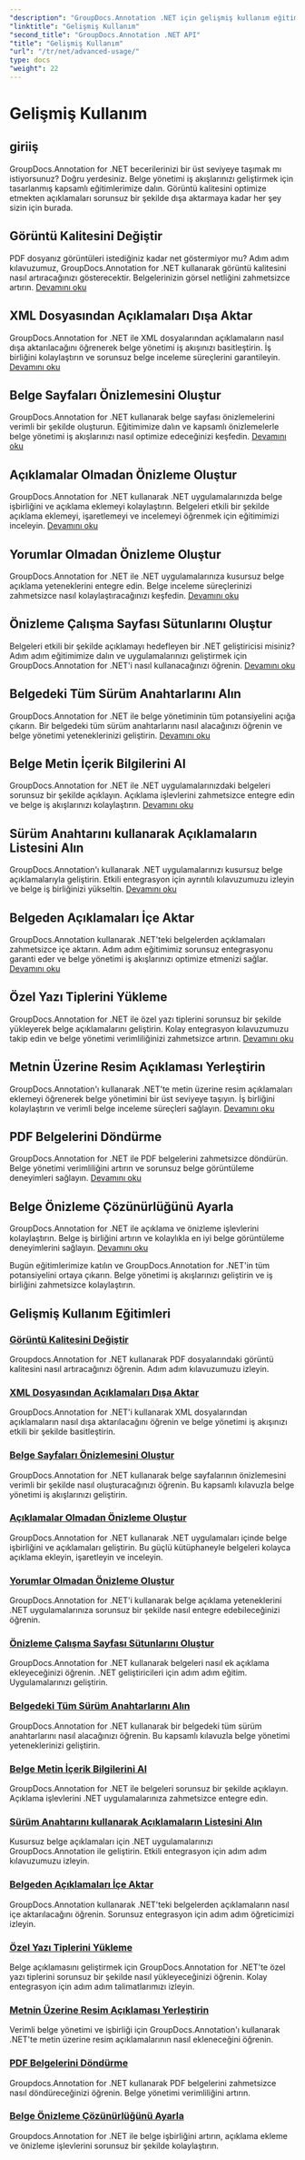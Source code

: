 ```yaml
---
"description": "GroupDocs.Annotation .NET için gelişmiş kullanım eğitimlerini keşfedin. Görüntü kalitesi, açıklama dışa aktarma ve daha fazlası hakkında adım adım kılavuzlarla belge yönetimini geliştirin."
"linktitle": "Gelişmiş Kullanım"
"second_title": "GroupDocs.Annotation .NET API"
"title": "Gelişmiş Kullanım"
"url": "/tr/net/advanced-usage/"
type: docs
"weight": 22
---
```


# Gelişmiş Kullanım

## giriiş

GroupDocs.Annotation for .NET becerilerinizi bir üst seviyeye taşımak mı istiyorsunuz? Doğru yerdesiniz. Belge yönetimi iş akışlarınızı geliştirmek için tasarlanmış kapsamlı eğitimlerimize dalın. Görüntü kalitesini optimize etmekten açıklamaları sorunsuz bir şekilde dışa aktarmaya kadar her şey sizin için burada.

## Görüntü Kalitesini Değiştir
PDF dosyanız görüntüleri istediğiniz kadar net göstermiyor mu? Adım adım kılavuzumuz, GroupDocs.Annotation for .NET kullanarak görüntü kalitesini nasıl artıracağınızı gösterecektir. Belgelerinizin görsel netliğini zahmetsizce artırın. [Devamını oku](./change-image-quality/)

## XML Dosyasından Açıklamaları Dışa Aktar
GroupDocs.Annotation for .NET ile XML dosyalarından açıklamaların nasıl dışa aktarılacağını öğrenerek belge yönetimi iş akışınızı basitleştirin. İş birliğini kolaylaştırın ve sorunsuz belge inceleme süreçlerini garantileyin. [Devamını oku](./export-annotations-xml-file/)

## Belge Sayfaları Önizlemesini Oluştur
GroupDocs.Annotation for .NET kullanarak belge sayfası önizlemelerini verimli bir şekilde oluşturun. Eğitimimize dalın ve kapsamlı önizlemelerle belge yönetimi iş akışlarınızı nasıl optimize edeceğinizi keşfedin. [Devamını oku](./generate-document-pages-preview/)

## Açıklamalar Olmadan Önizleme Oluştur
GroupDocs.Annotation for .NET kullanarak .NET uygulamalarınızda belge işbirliğini ve açıklama eklemeyi kolaylaştırın. Belgeleri etkili bir şekilde açıklama eklemeyi, işaretlemeyi ve incelemeyi öğrenmek için eğitimimizi inceleyin. [Devamını oku](./generate-preview-without-annotations/)

## Yorumlar Olmadan Önizleme Oluştur
GroupDocs.Annotation for .NET ile .NET uygulamalarınıza kusursuz belge açıklama yeteneklerini entegre edin. Belge inceleme süreçlerinizi zahmetsizce nasıl kolaylaştıracağınızı keşfedin. [Devamını oku](./generate-preview-without-comments/)

## Önizleme Çalışma Sayfası Sütunlarını Oluştur
Belgeleri etkili bir şekilde açıklamayı hedefleyen bir .NET geliştiricisi misiniz? Adım adım eğitimimize dalın ve uygulamalarınızı geliştirmek için GroupDocs.Annotation for .NET'i nasıl kullanacağınızı öğrenin. [Devamını oku](./generate-preview-worksheet-columns/)

## Belgedeki Tüm Sürüm Anahtarlarını Alın
GroupDocs.Annotation for .NET ile belge yönetiminin tüm potansiyelini açığa çıkarın. Bir belgedeki tüm sürüm anahtarlarını nasıl alacağınızı öğrenin ve belge yönetimi yeteneklerinizi geliştirin. [Devamını oku](./get-all-version-keys-document/)

## Belge Metin İçerik Bilgilerini Al
GroupDocs.Annotation for .NET ile .NET uygulamalarınızdaki belgeleri sorunsuz bir şekilde açıklayın. Açıklama işlevlerini zahmetsizce entegre edin ve belge iş akışlarınızı kolaylaştırın. [Devamını oku](./get-document-text-content-information/)

## Sürüm Anahtarını kullanarak Açıklamaların Listesini Alın
GroupDocs.Annotation'ı kullanarak .NET uygulamalarınızı kusursuz belge açıklamalarıyla geliştirin. Etkili entegrasyon için ayrıntılı kılavuzumuzu izleyin ve belge iş birliğinizi yükseltin. [Devamını oku](./get-list-annotations-version-key/)

## Belgeden Açıklamaları İçe Aktar
GroupDocs.Annotation kullanarak .NET'teki belgelerden açıklamaları zahmetsizce içe aktarın. Adım adım eğitimimiz sorunsuz entegrasyonu garanti eder ve belge yönetimi iş akışlarınızı optimize etmenizi sağlar. [Devamını oku](./import-annotations-from-document/)

## Özel Yazı Tiplerini Yükleme
GroupDocs.Annotation for .NET ile özel yazı tiplerini sorunsuz bir şekilde yükleyerek belge açıklamalarını geliştirin. Kolay entegrasyon kılavuzumuzu takip edin ve belge yönetimi verimliliğinizi zahmetsizce artırın. [Devamını oku](./loading-custom-fonts/)

## Metnin Üzerine Resim Açıklaması Yerleştirin
GroupDocs.Annotation'ı kullanarak .NET'te metin üzerine resim açıklamaları eklemeyi öğrenerek belge yönetimini bir üst seviyeye taşıyın. İş birliğini kolaylaştırın ve verimli belge inceleme süreçleri sağlayın. [Devamını oku](./put-image-annotation-over-text/)

## PDF Belgelerini Döndürme
GroupDocs.Annotation for .NET ile PDF belgelerini zahmetsizce döndürün. Belge yönetimi verimliliğini artırın ve sorunsuz belge görüntüleme deneyimleri sağlayın. [Devamını oku](./rotating-pdf-documents/)

## Belge Önizleme Çözünürlüğünü Ayarla
GroupDocs.Annotation for .NET ile açıklama ve önizleme işlevlerini kolaylaştırın. Belge iş birliğini artırın ve kolaylıkla en iyi belge görüntüleme deneyimlerini sağlayın. [Devamını oku](./set-document-preview-resolution/)

Bugün eğitimlerimize katılın ve GroupDocs.Annotation for .NET'in tüm potansiyelini ortaya çıkarın. Belge yönetimi iş akışlarınızı geliştirin ve iş birliğini zahmetsizce kolaylaştırın.
## Gelişmiş Kullanım Eğitimleri
### [Görüntü Kalitesini Değiştir](./change-image-quality/)
Groupdocs.Annotation for .NET kullanarak PDF dosyalarındaki görüntü kalitesini nasıl artıracağınızı öğrenin. Adım adım kılavuzumuzu izleyin.
### [XML Dosyasından Açıklamaları Dışa Aktar](./export-annotations-xml-file/)
GroupDocs.Annotation for .NET'i kullanarak XML dosyalarından açıklamaların nasıl dışa aktarılacağını öğrenin ve belge yönetimi iş akışınızı etkili bir şekilde basitleştirin.
### [Belge Sayfaları Önizlemesini Oluştur](./generate-document-pages-preview/)
GroupDocs.Annotation for .NET kullanarak belge sayfalarının önizlemesini verimli bir şekilde nasıl oluşturacağınızı öğrenin. Bu kapsamlı kılavuzla belge yönetimi iş akışlarınızı geliştirin.
### [Açıklamalar Olmadan Önizleme Oluştur](./generate-preview-without-annotations/)
GroupDocs.Annotation for .NET kullanarak .NET uygulamaları içinde belge işbirliğini ve açıklamaları geliştirin. Bu güçlü kütüphaneyle belgeleri kolayca açıklama ekleyin, işaretleyin ve inceleyin.
### [Yorumlar Olmadan Önizleme Oluştur](./generate-preview-without-comments/)
GroupDocs.Annotation for .NET'i kullanarak belge açıklama yeteneklerini .NET uygulamalarınıza sorunsuz bir şekilde nasıl entegre edebileceğinizi öğrenin.
### [Önizleme Çalışma Sayfası Sütunlarını Oluştur](./generate-preview-worksheet-columns/)
GroupDocs.Annotation for .NET kullanarak belgeleri nasıl ek açıklama ekleyeceğinizi öğrenin. .NET geliştiricileri için adım adım eğitim. Uygulamalarınızı geliştirin.
### [Belgedeki Tüm Sürüm Anahtarlarını Alın](./get-all-version-keys-document/)
GroupDocs.Annotation for .NET kullanarak bir belgedeki tüm sürüm anahtarlarını nasıl alacağınızı öğrenin. Bu kapsamlı kılavuzla belge yönetimi yeteneklerinizi geliştirin.
### [Belge Metin İçerik Bilgilerini Al](./get-document-text-content-information/)
GroupDocs.Annotation for .NET ile belgeleri sorunsuz bir şekilde açıklayın. Açıklama işlevlerini .NET uygulamalarınıza zahmetsizce entegre edin.
### [Sürüm Anahtarını kullanarak Açıklamaların Listesini Alın](./get-list-annotations-version-key/)
Kusursuz belge açıklamaları için .NET uygulamalarınızı GroupDocs.Annotation ile geliştirin. Etkili entegrasyon için adım adım kılavuzumuzu izleyin.
### [Belgeden Açıklamaları İçe Aktar](./import-annotations-from-document/)
GroupDocs.Annotation kullanarak .NET'teki belgelerden açıklamaların nasıl içe aktarılacağını öğrenin. Sorunsuz entegrasyon için adım adım öğreticimizi izleyin.
### [Özel Yazı Tiplerini Yükleme](./loading-custom-fonts/)
Belge açıklamasını geliştirmek için GroupDocs.Annotation for .NET'te özel yazı tiplerini sorunsuz bir şekilde nasıl yükleyeceğinizi öğrenin. Kolay entegrasyon için adım adım talimatlarımızı izleyin.
### [Metnin Üzerine Resim Açıklaması Yerleştirin](./put-image-annotation-over-text/)
Verimli belge yönetimi ve işbirliği için GroupDocs.Annotation'ı kullanarak .NET'te metin üzerine resim açıklamalarının nasıl ekleneceğini öğrenin.
### [PDF Belgelerini Döndürme](./rotating-pdf-documents/)
Groupdocs.Annotation for .NET kullanarak PDF belgelerini zahmetsizce nasıl döndüreceğinizi öğrenin. Belge yönetimi verimliliğini artırın.
### [Belge Önizleme Çözünürlüğünü Ayarla](./set-document-preview-resolution/)
Groupdocs.Annotation for .NET ile belge işbirliğini artırın, açıklama ekleme ve önizleme işlevlerini sorunsuz bir şekilde kolaylaştırın.
